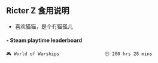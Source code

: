 ## Ricter Z 食用说明
- 喜欢猫猫，是个冇猫孤儿

<!-- steam-box start -->
#### - Steam playtime leaderboard
```text
🎮 World of Warships                 🕘 208 hrs 28 mins
```
<!-- Powered by https://github.com/YouEclipse/steam-box . -->
<!-- steam-box end -->
